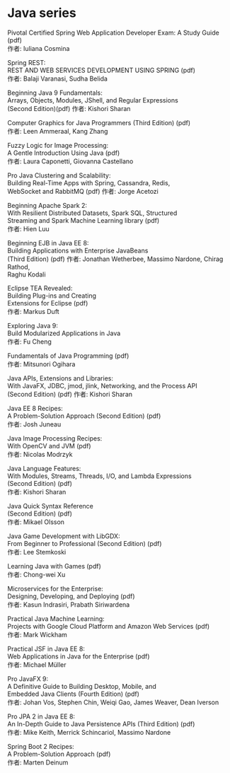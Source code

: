 # Java series

Pivotal Certified Spring Web Application Developer Exam:
A Study Guide (pdf)  
作者: Iuliana Cosmina

Spring REST:  
REST AND WEB SERVICES DEVELOPMENT USING SPRING (pdf)  
作者: Balaji Varanasi, Sudha Belida

Beginning Java 9 Fundamentals:  
Arrays, Objects, Modules, JShell, and Regular Expressions  
(Second Edition)(pdf)
作者: Kishori Sharan

Computer Graphics for Java Programmers (Third Edition) (pdf)  
作者: Leen Ammeraal,  Kang Zhang


Fuzzy Logic for Image Processing:  
A Gentle Introduction Using Java (pdf)  
作者: Laura Caponetti, Giovanna Castellano


Pro Java Clustering and Scalability:  
Building Real-Time Apps with Spring, Cassandra, Redis,  
WebSocket and RabbitMQ (pdf)
作者: Jorge Acetozi


Beginning Apache Spark 2:  
With Resilient Distributed Datasets, Spark SQL, Structured  
Streaming and Spark Machine Learning library (pdf)  
作者: Hien Luu



Beginning EJB in Java EE 8:  
Building Applications with Enterprise JavaBeans   
(Third Edition) (pdf)
作者: Jonathan Wetherbee, Massimo Nardone, Chirag Rathod,   
Raghu Kodali


Eclipse TEA Revealed:  
Building Plug-ins and Creating  
Extensions for Eclipse (pdf)  
作者: Markus Duft


Exploring Java 9:  
Build Modularized Applications in Java  
作者: Fu Cheng


Fundamentals of Java Programming (pdf)  
作者: Mitsunori Ogihara



Java APIs, Extensions and Libraries:  
With JavaFX, JDBC, jmod, jlink, Networking, and the Process API  
(Second Edition) (pdf)
作者: Kishori Sharan


Java EE 8 Recipes:  
A Problem-Solution Approach (Second Edition) (pdf)  
作者: Josh Juneau



Java Image Processing Recipes:  
With OpenCV and JVM (pdf)  
作者: Nicolas Modrzyk


Java Language Features:  
With Modules, Streams, Threads, I/O, and Lambda Expressions  
(Second Edition) (pdf)  
作者: Kishori Sharan


Java Quick Syntax Reference  
(Second Edition) (pdf)  
作者: Mikael Olsson


Java Game Development with LibGDX:  
From Beginner to Professional (Second Edition) (pdf)  
作者: Lee Stemkoski


Learning Java with Games (pdf)  
作者: Chong-wei Xu



Microservices for the Enterprise:  
Designing, Developing, and Deploying (pdf)  
作者: Kasun Indrasiri, Prabath Siriwardena



Practical Java Machine Learning:  
Projects with Google Cloud Platform and Amazon Web Services (pdf)  
作者: Mark Wickham



Practical JSF in Java EE 8:  
Web Applications in Java for the Enterprise (pdf)  
作者: Michael Müller


Pro JavaFX 9:  
A Definitive Guide to Building Desktop, Mobile, and   
Embedded Java Clients (Fourth Edition) (pdf)  
作者: Johan Vos, Stephen Chin, Weiqi Gao, James Weaver, Dean Iverson



Pro JPA 2 in Java EE 8:  
An In-Depth Guide to Java Persistence APIs (Third Edition) (pdf)  
作者: Mike Keith, Merrick Schincariol, Massimo Nardone  


Spring Boot 2 Recipes:  
A Problem-Solution Approach (pdf)  
作者: Marten Deinum





